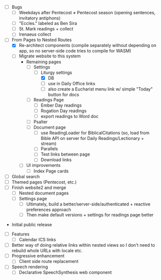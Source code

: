 - [ ] Bugs
	- [ ] Weekdays after Pentecost ≠ Pentecost season (opening sentences, invitatory antiphons)
	- [ ] "Eccles." labeled as Ben Sira
	- [ ] St. Mark readings + collect
	- [ ] Irenaeus collect
- [ ] From Pages to Nested Routes
	- [x] Re-architect components (compile separately without depending on app, so no server-side code tries to compile for WASM)
	- [ ] Migrate website to this system
		-  Remaining pages
			- [ ] Settings
				- [ ] Liturgy settings
					- [x] DB
					- [ ] use in Daily Office links
					- [ ] also create a Eucharist menu link w/ simple "Today" button for docs
			- [ ] Readings Page
				- [ ] Ember Day readings
				- [ ] Rogation Day readings
				- [ ] export readings to Word doc
			- [ ] Psalter
			- [ ] Document page
				- [ ] use ReadingLoader for BiblicalCitations (so, load from Bible API on server for Daily Readings/Lectionary + stream)
				- [ ] Parallels
				- [ ] Test links between page
				- [ ] Download links
		- [ ] UI improvements
			- [ ] Index Page cards
- [ ] Global search
- [ ] Themed pages (Pentecost, etc.)
- [ ] Finish website2 and merge
	- [ ] Nested document pages
	- [ ] Settings page
		- [ ] Ultimately, build a better/server-side/authenticated + reactive preferences approach
		- [ ] Then make default versions + settings for readings page better
- Initial public release
- [ ] Features
	- [ ] Calendar ICS links
- [ ] Better way of doing relative links within nested views so I don't need to rebuild whole URLs with locale etc.
- [ ] Progressive enhancement
	- [ ] Client side route replacement
- [ ] Speech rendering
	- [ ] Declarative SpeechSynthesis web component
